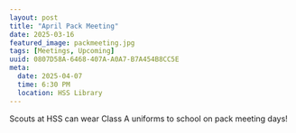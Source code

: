 ```yaml
---
layout: post
title: "April Pack Meeting"
date: 2025-03-16
featured_image: packmeeting.jpg
tags: [Meetings, Upcoming]
uuid: 0807D58A-6468-407A-A0A7-B7A454B8CC5E
meta:
  date: 2025-04-07
  time: 6:30 PM
  location: HSS Library
---
```


Scouts at HSS can wear Class A uniforms to school on pack meeting days!
